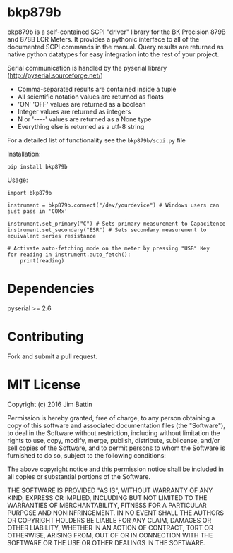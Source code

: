 bkp879b
=======

bkp879b is a self-contained SCPI "driver" library for the BK Precision 879B and 878B LCR Meters. It provides a pythonic interface to all of the documented SCPI commands in the manual.  Query results are returned as native python datatypes for easy integration into the rest of your project.

Serial communication is handled by the pyserial library (http://pyserial.sourceforge.net/)

- Comma-separated results are contained inside a tuple
- All scientific notation values are returned as floats
- 'ON' 'OFF' values are returned as a boolean
- Integer values are returned as integers
- N or '----' values are returned as a None type
- Everything else is returned as a utf-8 string

For a detailed list of functionality see the `bkp879b/scpi.py` file

Installation:

    pip install bkp879b

Usage:

	import bkp879b

	instrument = bkp879b.connect("/dev/yourdevice") # Windows users can just pass in 'COMx'

	instrument.set_primary("C") # Sets primary measurement to Capacitence
	instrument.set_secondary("ESR") # Sets secondary measurement to equivalent series resistance

	# Activate auto-fetching mode on the meter by pressing "USB" Key
	for reading in instrument.auto_fetch():
		print(reading)


Dependencies
===========
pyserial >= 2.6


Contributing
===========
Fork and submit a pull request.


MIT License
===========
Copyright (c) 2016 Jim Battin

Permission is hereby granted, free of charge, to any person obtaining a copy of this software and associated documentation files (the "Software"), to deal in the Software without restriction, including without limitation the rights to use, copy, modify, merge, publish, distribute, sublicense, and/or sell copies of the Software, and to permit persons to whom the Software is furnished to do so, subject to the following conditions:

The above copyright notice and this permission notice shall be included in all copies or substantial portions of the Software.

THE SOFTWARE IS PROVIDED "AS IS", WITHOUT WARRANTY OF ANY KIND, EXPRESS OR IMPLIED, INCLUDING BUT NOT LIMITED TO THE WARRANTIES OF MERCHANTABILITY, FITNESS FOR A PARTICULAR PURPOSE AND NONINFRINGEMENT. IN NO EVENT SHALL THE AUTHORS OR COPYRIGHT HOLDERS BE LIABLE FOR ANY CLAIM, DAMAGES OR OTHER LIABILITY, WHETHER IN AN ACTION OF CONTRACT, TORT OR OTHERWISE, ARISING FROM, OUT OF OR IN CONNECTION WITH THE SOFTWARE OR THE USE OR OTHER DEALINGS IN THE SOFTWARE.
